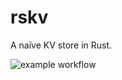 # rskv
A naïve KV store in Rust.

![example workflow](https://github.com/unknowntpo/rskv/actions/workflows/rust.yml/badge.svg)

